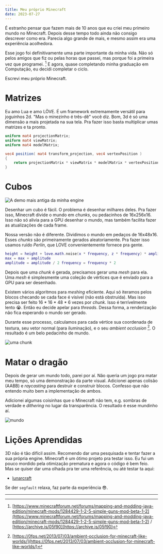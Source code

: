 ```yaml
---
title: Meu próprio Minecraft
date: 2023-07-27
---
```


É estranho pensar que fazem mais de 10 anos que eu criei meu primeiro mundo no
Minecraft. Depois desse tempo todo ainda não consigo descrever como era.
Parecia algo grande de mais, e mesmo assim era uma experiência acolhedora. 

Esse jogo foi definitivamente uma parte importante da minha vida. Não só pelos
amigos que fiz ou pelas horas que passei, mas porque foi a primeira vez que
programei. [^1] E agora, quase completando minha graduação em Computação, eu
decidi completar o ciclo.

Escrevi meu próprio Minecraft.

# Matrizes

Eu amo Lua e amo LÖVE. É um framework extremamente versátil para joguinhos 2d.
"Mas o minezinho é três-dê" você diz. Bom, 3d é só uma dimensão a mais projetada
na sua tela. Pra fazer isso basta multiplicar umas matrizes e ta pronto.

```glsl
uniform mat4 projectionMatrix;
uniform mat4 viewMatrix;
uniform mat4 modelMatrix;

vec4 position( mat4 transform_projection, vec4 vertexPosition )
{
    return projectionMatrix * viewMatrix * modelMatrix * vertexPosition;
}
```

# Cubos

![A demo mais antiga da minha engine](/images/minecraft/cube.png)

Desenhar um cubo é fácil. O problema é desenhar milhares deles. Pra fazer isso,
Minecraft divide o mundo em *chunks*, ou pedacinhos de 16x256x16. Isso não só
alivia para a GPU desenhar o mundo, mas também facilita fazer as atualizações de
cada frame.

Nossa versão não é diferente. Dividimos o mundo em pedaços de 16x48x16. Esses
*chunks* são primeiramente gerados aleatoriamente. Pra fazer isso usamos ruído
*Perlin*, que LOVE convenientemente fornece pra gente.

```lua
height = height + love.math.noise(x * frequency, z * frequency) * amplitude 
max = max + amplitude 
amplitude = amplitude / 2 frequency = frequency * 2
```

Depois que uma *chunk* é gerada, precisamos gerar uma *mesh* para ela. Uma
*mesh* é simplesmente uma coleção de vértices que é enviado para a GPU para ser
desenhado.

Existem vários algoritmos para *meshing* eficiente. Aqui só iteramos pelos
blocos checando se cada face é visível (não está obstruída). Mas isso precisa ser
feito 16 * 16 * 48 * 6 vezes por *chunk*. Isso é terrívelmente lento 😭. 
Então eu decide apelar para _threads_. Dessa forma, a renderização não fica esperando
o mundo ser gerado.

Durante esse processo, calculamos para cada vértice sua coordenada de textura,
seu vetor normal (para iluminação), e o seu *ambient occlusion* [^2].
O resultado é um belo pedacinho de mundo.

![uma chunk](/images/minecraft/chunk.png)

# Matar o dragão

Depois de gerar um mundo todo, parei por aí. Não queria um jogo pra matar meu
tempo, só uma demonstração da parte visual. Adicionei apenas colisão (AABB) e
_raycasting_ para destruir e construir blocos. Confesso que não entendo muito
bem a implementação de ambos.

Adicionei algumas coisinhas que o Minecraft não tem, e.g. sombras de verdade e
_dithering_ no lugar da transparência. O resultado é esse mundinho aí.

![mundo](/images/minecraft/world.png)

# Lições Aprendidas

3D não é tão difícil assim. Recomendo dar uma pesquisada e tentar fazer a sua
própria engine. Minecraft é um ótimo projeto pra testar isso. Eu fui um pouco
mordido pela otimização prematura e agora o código é bem feio. Mas se quiser dar
uma olhada pra ter uma referência, ou até testar ta aqui:

- [lunarcraft](https://github.com/brennop/lunarcraft)

Se der `segfault` relaxa, faz parte da experiência 😎.

---

[^1]: [https://www.minecraftforum.net/forums/mapping-and-modding-java-edition/minecraft-mods/1284429-1-2-5-simple-guns-mod-beta-1-2](https://www.minecraftforum.net/forums/mapping-and-modding-java-edition/minecraft-mods/1284429-1-2-5-simple-guns-mod-beta-1-2)
/ [https://archive.is/05f90](https://archive.is/05f90)

[^2]: [https://0fps.net/2013/07/03/ambient-occlusion-for-minecraft-like-worlds/](https://0fps.net/2013/07/03/ambient-occlusion-for-minecraft-like-worlds/)
